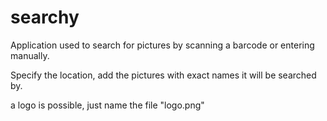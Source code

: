 # searchy

Application used to search for pictures by scanning a barcode or entering manually.

Specify the location, add the pictures with exact names it will be searched by.

a logo is possible, just name the file "logo.png"

